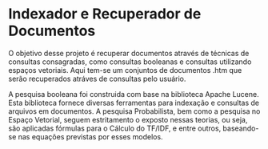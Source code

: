 # Indexador e Recuperador de Documentos

O objetivo desse projeto é recuperar documentos através de técnicas de consultas consagradas, como consultas booleanas e consultas utilizando espaços vetoriais. Aqui tem-se um conjuntos de documentos .htm que serão recuperados atráves de consultas pelo usuário.

A pesquisa booleana foi construida com base na biblioteca Apache Lucene. Esta biblioteca fornece diversas ferramentas para indexação e consultas de arquivos em documentos. A pesquisa Probabilista, bem como a pesquisa no Espaço Vetorial, seguem estritamento o exposto nessas teorias, ou seja, são aplicadas fórmulas para o Cálculo do TF/IDF, e entre outros, baseando-se nas equações previstas por esses modelos.
